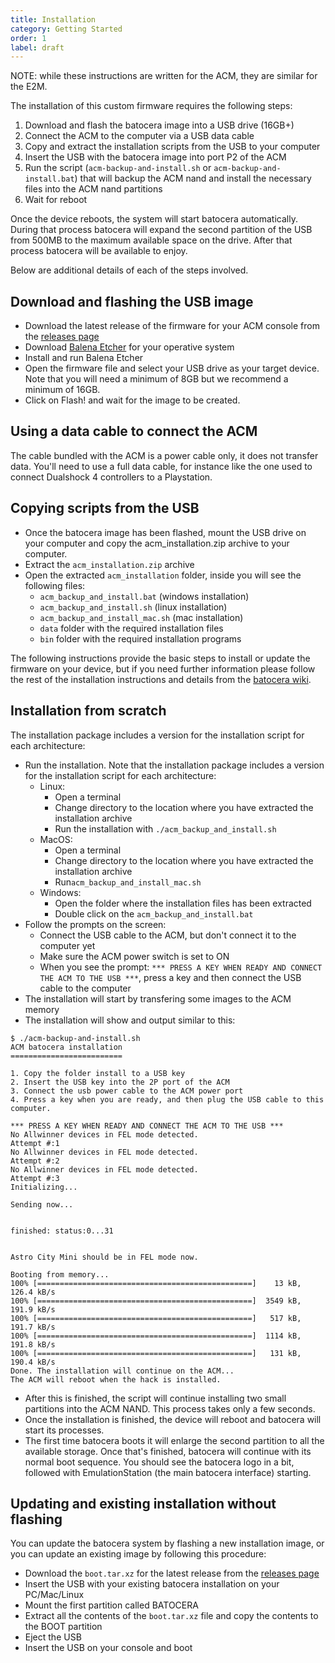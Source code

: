 ```yaml
---
title: Installation
category: Getting Started
order: 1
label: draft
---
```


NOTE: while these instructions are written for the ACM, they are similar for the E2M.

The installation of this custom firmware requires the following steps:
1. Download and flash the batocera image into a USB drive (16GB+)
2. Connect the ACM to the computer via a USB data cable
3. Copy and extract the installation scripts from the USB to your computer
4. Insert the USB with the batocera image into port P2 of the ACM
5. Run the script (```acm-backup-and-install.sh``` or ```acm-backup-and-install.bat```) that will backup the ACM nand and install the necessary files into the ACM nand partitions
6. Wait for reboot

Once the device reboots, the system will start batocera automatically. During that process batocera will expand the second partition of the USB from 500MB to the maximum available space on the drive. After that process batocera will be available to enjoy.

Below are additional details of each of the steps involved.

## Download and flashing the USB image

* Download the latest release of the firmware for your ACM console from the [releases page](https://github.com/ACM-CFW/acm-cfw.github.io/releases)
* Download [Balena Etcher](https://www.balena.io/etcher/) for your operative system
* Install and run Balena Etcher
* Open the firmware file and select your USB drive as your target device. Note that you will need a minimum of 8GB but we recommend a minimum of 16GB.
* Click on Flash! and wait for the image to be created.

## Using a data cable to connect the ACM

The cable bundled with the ACM is a power cable only, it does not transfer data. You'll need to use a full data cable, for instance like the one used to connect Dualshock 4 controllers to a Playstation.

## Copying scripts from the USB

* Once the batocera image has been flashed, mount the USB drive on your computer and copy the acm_installation.zip archive to your computer.
* Extract the ```acm_installation.zip``` archive 
* Open the extracted ```acm_installation``` folder, inside you will see the following files:
    * ```acm_backup_and_install.bat``` (windows installation)
    * ```acm_backup_and_install.sh``` (linux installation)
    * ```acm_backup_and_install_mac.sh``` (mac installation)
    * ```data``` folder with the required installation files
    * ```bin``` folder with the required installation programs

The following instructions provide the basic steps to install or update the firmware on your device, but if you need further information please follow the rest of the installation instructions and details from the [batocera wiki](https://wiki.batocera.org/install_batocera).

## Installation from scratch

The installation package includes a version for the installation script for each architecture:
* Run the installation. Note that the installation package includes a version for the installation script for each architecture:
    * Linux: 
        * Open a terminal
        * Change directory to the location where you have extracted the installation archive
        * Run the installation with ```./acm_backup_and_install.sh```
    * MacOS: 
        * Open a terminal
        * Change directory to the location where you have extracted the installation archive
        * Run```acm_backup_and_install_mac.sh```
    * Windows: 
        * Open the folder where the installation files has been extracted
        * Double click on the ```acm_backup_and_install.bat```
* Follow the prompts on the screen:
    * Connect the USB cable to the ACM, but don't connect it to the computer yet
    * Make sure the ACM power switch is set to ON
    * When you see the prompt: ```*** PRESS A KEY WHEN READY AND CONNECT THE ACM TO THE USB ***```, press a key and then connect the USB cable to the computer
* The installation will start by transfering some images to the ACM memory
* The installation will show and output similar to this:

```shell
$ ./acm-backup-and-install.sh
ACM batocera installation
=========================

1. Copy the folder install to a USB key
2. Insert the USB key into the 2P port of the ACM
3. Connect the usb power cable to the ACM power port
4. Press a key when you are ready, and then plug the USB cable to this computer.

*** PRESS A KEY WHEN READY AND CONNECT THE ACM TO THE USB ***
No Allwinner devices in FEL mode detected.
Attempt #:1
No Allwinner devices in FEL mode detected.
Attempt #:2
No Allwinner devices in FEL mode detected.
Attempt #:3
Initializing...

Sending now...


finished: status:0...31


Astro City Mini should be in FEL mode now.

Booting from memory...
100% [================================================]    13 kB,  126.4 kB/s
100% [================================================]  3549 kB,  191.9 kB/s 
100% [================================================]   517 kB,  191.7 kB/s 
100% [================================================]  1114 kB,  191.8 kB/s 
100% [================================================]   131 kB,  190.4 kB/s
Done. The installation will continue on the ACM...
The ACM will reboot when the hack is installed.
```

* After this is finished, the script will continue installing two small partitions into the ACM NAND. This process takes only a few seconds.
* Once the installation is finished, the device will reboot and batocera will start its processes.
* The first time batocera boots it will enlarge the second partition to all the available storage. Once that's finished, batocera will continue with its normal boot sequence. You should see the batocera logo in a bit, followed with EmulationStation (the main batocera interface) starting.

## Updating and existing installation without flashing

You can update the batocera system by flashing a new installation image, or you can update an existing image by following this procedure:
* Download the ``boot.tar.xz`` for the latest release from the [releases page](https://github.com/ACM-CFW/acm-cfw.github.io/releases)
* Insert the USB with your existing batocera installation on your PC/Mac/Linux
* Mount the first partition called BATOCERA
* Extract all the contents of the ``boot.tar.xz`` file and copy the contents to the BOOT partition
* Eject the USB
* Insert the USB on your console and boot


